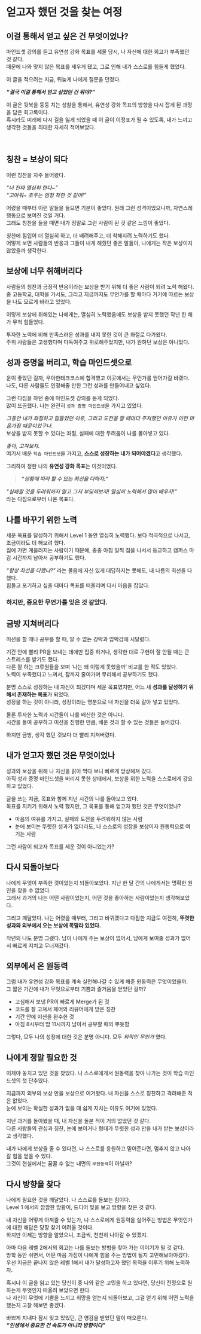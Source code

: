 # 얻고자 했던 것을 찾는 여정

## 이걸 통해서 얻고 싶은 건 무엇이었나?

마인드셋 강의를 듣고 유연성 강화 목표를 세울 당시, 나 자신에 대한 회고가 부족했던 것 같다.   
때문에 나와 맞지 않은 목표를 세우게 됐고, 그로 인해 내가 스스로를 힘들게 했었다.

이 글을 적으려는 지금, 뒤늦게 나에게 질문을 던졌다.

***“결국 이걸 통해서 얻고 싶었던 건 뭐야?”***

이 글은 뒷북을 둥둥 치는 성찰을 통해서, 유연성 강화 목표의 방향을 다시 잡게 된 과정을 담은 회고록이다.   
혹시라도 미래에 다시 길을 잃게 되었을 때 이 글이 이정표가 될 수 있도록, 내가 느끼고 생각한 것들을 최대한 자세히 적어보았다.

<br>

## 칭찬 = 보상이 되다

이런 칭찬을 자주 들어왔다.

_“너 진짜 열심히 한다~”_   
_“고마워~ 호두는 엄청 착한 것 같아!”_

어렸을 때부터 이런 말들을 들으면 기분이 좋았다. 원래 그런 성격이었으니까, 자연스레 행동으로 보여진 것일 거다.    
그래도 칭찬을 들을 때면 내가 정말로 그런 사람이 된 것 같은 느낌이 좋았다.

칭찬에 힘입어 더 열심히 하고, 더 배려해주고, 더 착해지려 노력하기도 했다.    
어떻게 보면 사람들의 반응과 그들이 내게 해줬던 좋은 말들이, 나에게는 작은 보상이지 않았을까 생각한다.

## 보상에 너무 취해버리다

사람들의 칭찬과 긍정적 반응이라는 보상을 받기 위해 더 좋은 사람이 되려 노력 해왔다.   
중 고등학교, 대학을 가서도, 그리고 지금까지도 무언가를 할 때마다 거기에 따르는 보상을 나도 모르게 바라고 있었다.

이렇게 보상에 취해있는 나에게는, 열심히 노력했음에도 보상을 받지 못했던 작년 한 해가 무척 힘들었다.

투자한 노력에 비해 만족스러운 성과를 내지 못한 것이 큰 좌절로 다가왔다.    
주위 사람들은 고생했다며 다독여주고 위로해주었지만, 내가 원하던 보상은 아니었다.

## 성과 증명을 버리고, 학습 마인드셋으로

운이 좋았던 걸까, 우아한테크코스에 합격했고 이곳에서는 무언가를 얻어가길 바랬다.   
나도, 다른 사람들도 인정해줄 만한 그런 성과를 만들어내고 싶었다.

그런 다짐을 하던 중에 마인드셋 강의를 듣게 되었다.   
많이 뜨끔했다. 나는 완전히 `성과 증명 마인드셋`을 가지고 있었다.

_그동안 내가 좌절하고 힘들었던 이유, 그리고 도전을 할 때마다 주저했던 이유가 이런 마음가짐 때문이었구나._   
보상을 받지 못할 수 있다는 좌절, 실패에 대한 두려움이 나를 몰아넣고 있다.

_좋아, 고쳐보자._   
여기서 배운 `학습 마인드셋`을 가지고, **스스로 성장하는 내가 되어야겠다**고 생각했다.

그리하여 정한 나의 **유연성 강화 목표**는 이것이었다.
> ***“상황에 따라 할 수 있는 최선을 다하자.”***

_“실패할 것을 두려워하지 말고 그저 부딪혀보자! 열심히 노력해서 많이 배우자!”_  
라는 다짐으로부터 나온 목표다.

## 나를 바꾸기 위한 노력

세운 목표를 달성하기 위해서 Level 1 동안 열심히 노력했다. 보다 적극적으로 나서고, 조금이라도 더 해보려 했다.   
집에 가면 게을러지는 사람이기 때문에, 종종 아침 일찍 집을 나서서 등교하고 캠퍼스 마감 시간까지 남아서 공부하기도 했다.

_“항상 최선을 다했냐?”_ 라는 물음에 자신 있게 대답하지는 못해도, 내 나름의 최선을 다했다.   
힘들고 포기하고 싶을 때마다 목표를 떠올리며 다시 마음을 잡았다.

### **하지만, 중요한 무언가를 잊은 것 같았다.**

## 금방 지쳐버리다

미션을 할 때나 공부를 할 때, 알 수 없는 강박과 압박감에 시달렸다.

기간 안에 빨리 PR을 보내는 데에만 집중 하거나, 생각한 대로 구현이 잘 안될 때는 큰 스트레스를 받기도 했다.   
다른 잘 하는 크루원들을 보며 ‘나는 왜 이렇게 못했을까’ 비교를 한 적도 있었다.   
노력이 부족했다고 느껴서, 잠까지 줄여가며 무리해서 공부하기도 했다.

분명 스스로 성장하는 내 자신이 되겠다며 세운 목표였지만, 어느 새 **성과를 달성하기 위해서 존재하는 목표**가 되었다.   
성장을 하는 것이 아니라, 성장이라는 명분으로 내 자신을 더욱 갈아 넣고 있었다.

물론 투자한 노력과 시간들이 나를 배신한 것은 아니다.   
시간을 들여 공부하고 미션을 진행한 만큼, 배운 것과 할 수 있는 것들은 늘어갔다.

하지만 금방, 생각 했던 것보다 더 빨리 지쳐버렸다.

## 내가 얻고자 했던 것은 무엇이었나

성과와 보상을 위해 나 자신을 갉아 먹다 보니 빠르게 앙상해져 갔다.  
아직 성과 증명 마인드셋을 버리지 못한 상태에서, 보상을 위한 노력을 스스로에게 강요하고 있었다.

글을 쓰는 지금, 목표와 함께 지난 시간의 나를 돌아보고 있다.   
목표를 지키기 위해서 노력 했지만, 그 목표를 통해 얻고자 했던 것은 무엇이었나?

- 마음의 여유를 가지고, 실패와 도전을 두려워하지 않는 사람
- 눈에 보이는 뚜렷한 성과가 없더라도, 나 스스로의 성장을 보상이자 원동력으로 여기는 사람

그런 사람이 되고자 목표를 세운 것이 아니었는가?

## 다시 되돌아보다

나에게 무엇이 부족한 것이었는지 되돌아보았다. 지난 한 달 간의 나에게서는 명확한 원인을 찾을 수 없었다.   
그래서 과거의 나는 어떤 사람이었는지, 어떤 것을 좋아하는 사람이었는지 생각해보았다.

그리고 깨달았다. 나는 어렸을 때부터, 그리고 바뀌겠다고 다짐한 지금도 여전히, **뚜렷한 성과와 외부에서 오는 보상에 목말라 있었다.**

작년의 나도 분명 그랬다. 남이 나에게 주는 보상이 없어서, 남에게 보여줄 성과가 없어서 빠르게 지치고 무너져갔다.

## 외부에서 온 원동력

그럼 내가 유연성 강화 목표를 계속 실천해나갈 수 있게 해준 원동력은 무엇이었을까.   
그 짧은 기간에 내가 무엇으로부터 기쁨과 즐거움을 얻었던 걸까?

- 고심해서 보낸 PR이 빠르게 Merge가 된 것
- 코드를 잘 고쳐서 페어와 리뷰어에게 받은 칭찬
- 기간 안에 미션을 완수한 것
- 아침 8시부터 밤 11시까지 남아서 공부할 때의 뿌듯함

그렇다, 모두 나의 성장에 대한 것은 분명 아니다. 모두 _외적인 무언가_ 였다.

## 나에게 정말 필요한 것

이제야 놓치고 있던 것을 찾았다. 나 스스로에게서 원동력을 찾아 나가는 것이 학습 마인드셋의 첫 단추였다.

지금까지 외부의 보상 만을 보상으로 여겨왔다. 내 자신을 스스로 칭찬하고 격려해준 적은 없었다.   
눈에 보이는 확실한 성과가 없을 때 쉽게 지치는 이유도 여기에 있었다.

지난 과거를 돌아봤을 때, 내 자신을 돌본 적이 거의 없었던 것 같다.   
다른 사람들의 관심과 칭찬, 눈에 보이거나 형태가 뚜렷한 성과 만을 내가 받는 보상이라고 생각했다.

내가 나에게 보상을 줄 수 있다면, 나 스스로를 응원하고 믿어준다면, 멈추지 않고 나아갈 힘을 얻을 수 있다.   
그것이 현실에서는 꿈꿀 수 없는 내면의 `무한동력`이 아닐까?

## 다시 방향을 찾다

나에게 필요한 것을 깨달았다. 나 스스로를 돌보는 힘이다.   
Level 1 에서의 깜깜한 방황이, 드디어 빛을 보고 방향을 찾은 것 같다.

내 자신을 어떻게 아껴줄 수 있는가, 나 스스로에게 원동력을 실어주는 방법은 무엇인가에 대한 해답은 당장 찾기 어려울 것이다.   
하지만 이제는 방향을 알았으니, 조금씩, 천천히 나아갈 수 있겠지.

아마 다음 레벨 2에서의 회고는 나를 돌보는 방법을 찾아 가는 이야기가 될 것 같다.   
방학 동안 쉬면서, 어떤 마음 가짐이 나에게 힘을 주는 방법이 될지 고민해보아야겠다.   
우선 지금은 끝나지 않은 레벨 1에서 내가 달성하고자 했던 목적을 이루기 위해 노력하자.

혹시나 이 글을 읽고 있는 당신이 중 나와 같은 고민을 하고 있다면, 당신이 진정으로 원하는게 무엇인지 떠올려 보았으면 한다.   
나 자신이 무엇에 기쁨을 느끼고 희망을 얻는지 되돌아보고, 그걸 얻기 위해 어떤 노력을 했는지 고찰 해보면 좋겠다. 

바쁘게 지내다 잠시 잊고 있었던, 큰 영감을 받았던 말이 떠오른다.  
***“인생에서 중요한 건 속도가 아니라 방향이다”***
